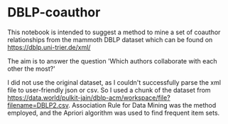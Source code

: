 # DBLP-coauthor

This notebook is intended to suggest a method to mine a set of coauthor relationships from the mammoth DBLP dataset which can be found on https://dblp.uni-trier.de/xml/

The aim is to answer the question 'Which authors collaborate with each other the most?'

I did not use the original dataset, as I couldn't successfully parse the xml file to user-friendly json or csv. So I used a chunk of the dataset from https://data.world/pulkit-jain/dblp-acm/workspace/file?filename=DBLP2.csv.
Association Rule for Data Mining was the method employed, and the Apriori algorithm was used to find frequent item sets.
